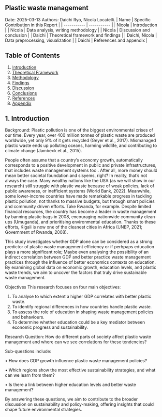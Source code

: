 ## Plastic waste management 
Date: 2025-03-13
Authors: Daichi Ryo, Nicola Locatelli.
| Name | Specific Contribution in this Report |
| ----------- | ----------- |
| Nicola | Introduction  |
| Nicola | Data analysis, writing methodology |
| Nicola | Discussion and conclusion |
| Daichi | Theoretical framework and findings |
| Daichi, Nicola | Data preprocessing, visualization |
| Daichi | References and appendix  |


## Table of Contents  

1. [Introduction](#introduction)  
2. [Theoretical Framework](#theoretical-framework)  
3. [Methodology](#methodology)  
4. [Findings](#findings)  
5. [Discussion](#discussion)  
6. [Conclusions](#conclusions)  
7. [References](#references)  
8. [Appendix](#appendix)

## 1. Introduction

Background:
Plastic pollution is one of the biggest environmental crises of our time. Every year, over 400 million tonnes of plastic waste are produced worldwide, yet only 9% of it gets recycled (Geyer et al., 2017). Mismanaged plastic waste ends up polluting oceans, harming wildlife, and contributing to climate change (Jambeck et al., 2015).
 
People often assume that a country’s economy growth, automatically corresponds to a positive development in public and private infrastructures, that includes waste management systems too . After all, more money should mean better societal foundation and sisyems, right? In reality, that’s not always the case. Many wealthy nations like the USA (as we will show in our research) still struggle with plastic waste because of weak policies, lack of public awareness, or inefficient systems (World Bank, 2022). Meanwhile, some lower-income countries have made remarkable progress in tackling plastic pollution, not thanks to massive budgets, but through smart policies and community driven efforts. Take Rwanda, for example. Despite limited financial resources, the country has become a leader in waste management by banning plastic bags in 2008, encouraging nationwide community clean-ups (Umuganda), and prioritising environmental education. Thanks to these efforts, Kigali is now one of the cleanest cities in Africa (UNEP, 2021; Government of Rwanda, 2008). 

This study investigates whether GDP alone can be considered as a strong predictor of plastic waste management efficiency or if perhpaps education plays a more significant role; Maybe even analysing the possibility of an indirect correlation between GDP and better practice waste management practices through the influence of better economics contexts on education. By examining global data on economic growth, education levels, and plastic waste trends, we aim to uncover the factors that truly drive sustainable waste management.
 
Objectives
This research focuses on four main objectives:
1. To analyse to which extent a  higher GDP correlates with better plastic waste.
2. To identify regional differences in how countries handle plastic waste.
3. To assess the role of education in shaping waste management policies and behaviours.
4. To determine whether education could be a key mediator between economic progress and sustainability.
 
Research Question:
How do different parts of society affect plastic waste management and where can we see correlations for these tendencies?

 
Sub-questions include:

• How does GDP growth influence plastic waste management policies?

• Which regions show the most effective sustainability strategies, and what can we learn from them?

• Is there a link between higher education levels and better waste management?
           
 
By answering these questions, we aim to contribute to the broader discussion on sustainability and policy-making, offering insights that could shape future environmental strategies.



